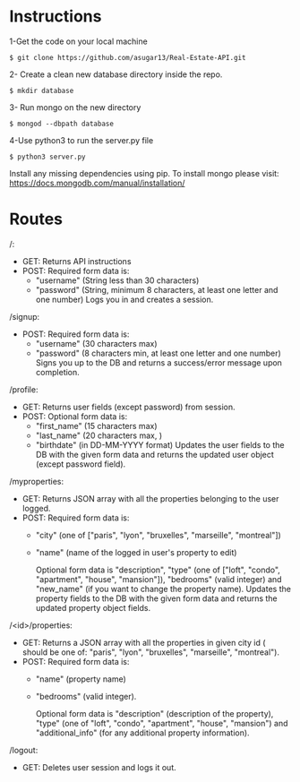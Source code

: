 # Instructions
1-Get the code on your local machine
```
$ git clone https://github.com/asugar13/Real-Estate-API.git
```
2- Create a clean new database directory inside the repo.
```
$ mkdir database
```
3- Run mongo on the new directory
```
$ mongod --dbpath database
```
4-Use python3 to run the server.py file
```
$ python3 server.py
```

Install any missing dependencies using pip. To install mongo please visit: https://docs.mongodb.com/manual/installation/



# Routes

/:
  - GET: Returns API instructions
  - POST: Required form data is:
       - "username"  (String less than 30 characters)
       - "password" (String, minimum 8 characters, at least one letter and one number)
       Logs you in and creates a session.

/signup:
  - POST: Required form data is:
      - "username" (30 characters max)
      - "password" (8 characters min, at least one letter and one number)
      Signs you up to the DB and returns a success/error message upon completion.

/profile:
  - GET: Returns user fields (except password) from session.
  - POST: Optional form data is:
      - "first_name" (15 characters max)
      - "last_name" (20 characters max, )
      - "birthdate" (in DD-MM-YYYY format)
      Updates the user fields to the DB with the given form data and returns the updated user object (except password field).

/myproperties:
  - GET: Returns JSON array with all the properties belonging to the user logged.
  - POST: Required form data is:
     - "city"  (one of ["paris", "lyon", "bruxelles", "marseille", "montreal"])
     - "name" (name of the logged in user's property to edit)  
       
         Optional form data is "description", "type" (one of ["loft", "condo", "apartment", "house", "mansion"]), "bedrooms" (valid integer) and "new_name" (if you want to change the property name).
     Updates the property fields to the DB with the given form data and returns the updated property object fields.

/&lt;id&gt;/properties:
  - GET: Returns a JSON array with all the properties in given city id (<id> should be one of: "paris", "lyon", "bruxelles", "marseille", "montreal").
  - POST: Required form data is:
    - "name" (property name)  
    - "bedrooms" (valid integer).  
  
        Optional form data is "description" (description of the property), "type" (one of "loft", "condo", "apartment", "house", "mansion") and "additional_info" (for any additional property information).

/logout:
- GET: Deletes user session and logs it out.
